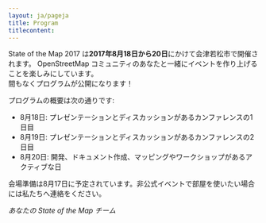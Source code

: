 ```yaml
---
layout: ja/pageja
title: Program
titlecontent:
---
```


State of the Map 2017 は**2017年8月18日から20日**にかけて会津若松市で開催されます。 OpenStreetMap コミュニティのあなたと一緒にイベントを作り上げることを楽しみにしています。  
間もなくプログラムが公開になります！

プログラムの概要は次の通りです:

- 8月18日: プレゼンテーションとディスカッションがあるカンファレンスの1日目
- 8月19日: プレゼンテーションとディスカッションがあるカンファレンスの2日目
- 8月20日: 開発、ドキュメント作成、マッピングやワークショップがあるアクティブな日

会場準備は8月17日に予定されています。非公式イベントで部屋を使いたい場合には私たちへ連絡をください。

*あなたの State of the Map チーム*
